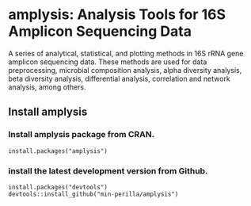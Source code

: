 # amplysis: Analysis Tools for 16S Amplicon Sequencing Data

A series of analytical, statistical, and plotting methods in 16S rRNA gene amplicon sequencing data. These methods are used for data preprocessing, microbial composition analysis, alpha diversity analysis, beta diversity analysis, differential analysis, correlation and network analysis, among others.

## Install amplysis
### Install amplysis package from CRAN.
```
install.packages("amplysis")
```

### install the latest development version from Github.
```
install.packages("devtools")
devtools::install_github("min-perilla/amplysis")
```

